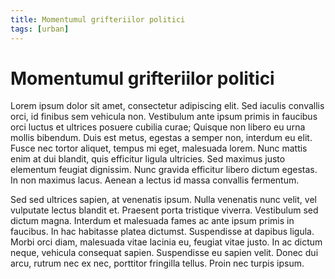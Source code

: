 ```yaml
---
title: Momentumul grifteriilor politici
tags: [urban]
---
```

# Momentumul grifteriilor politici

Lorem ipsum dolor sit amet, consectetur adipiscing elit. Sed iaculis convallis orci, id finibus sem vehicula non. Vestibulum ante ipsum primis in faucibus orci luctus et ultrices posuere cubilia curae; Quisque non libero eu urna mollis bibendum. Duis est metus, egestas a semper non, interdum eu elit. Fusce nec tortor aliquet, tempus mi eget, malesuada lorem. Nunc mattis enim at dui blandit, quis efficitur ligula ultricies. Sed maximus justo elementum feugiat dignissim. Nunc gravida efficitur libero dictum egestas. In non maximus lacus. Aenean a lectus id massa convallis fermentum.

Sed sed ultrices sapien, at venenatis ipsum. Nulla venenatis nunc velit, vel vulputate lectus blandit et. Praesent porta tristique viverra. Vestibulum sed dictum magna. Interdum et malesuada fames ac ante ipsum primis in faucibus. In hac habitasse platea dictumst. Suspendisse at dapibus ligula. Morbi orci diam, malesuada vitae lacinia eu, feugiat vitae justo. In ac dictum neque, vehicula consequat sapien. Suspendisse eu sapien velit. Donec dui arcu, rutrum nec ex nec, porttitor fringilla tellus. Proin nec turpis ipsum.